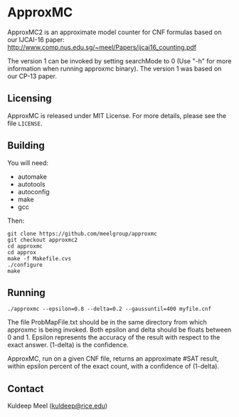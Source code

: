 # ApproxMC

ApproxMC2 is an approximate model counter for CNF formulas based on our IJCAI-16  paper: http://www.comp.nus.edu.sg/~meel/Papers/ijcai16_counting.pdf

The version 1 can be invoked by setting searchMode to 0 (Use "-h" for
more information when running approxmc binary).
The version 1 was based on our CP-13 paper. 


## Licensing

ApproxMC is released under MIT License. For more details, please see the file `LICENSE`.

## Building

You will need:

* automake
* autotools
* autoconfig
* make
* gcc

Then:

```
git clone https://github.com/meelgroup/approxmc
git checkout approxmc2
cd approxmc
cd approx
make -f Makefile.cvs
./configure
make
```

## Running

```
./approxmc --epsilon=0.8 --delta=0.2 --gaussuntil=400 myfile.cnf

```
The file ProbMapFile.txt should be in the same directory from which
approxmc is being invoked. 
Both epsilon and delta should be floats between 0 and 1.
Epsilon represents the accuracy of the result with respect to the
exact answer. (1-delta) is the confidence.

ApproxMC, run on a given CNF file, returns an approximate #SAT result, within epsilon percent of the exact count, with a confidence of (1-delta).


## Contact
Kuldeep Meel ([kuldeep@rice.edu](mailto:kuldeep@rice.edu))

